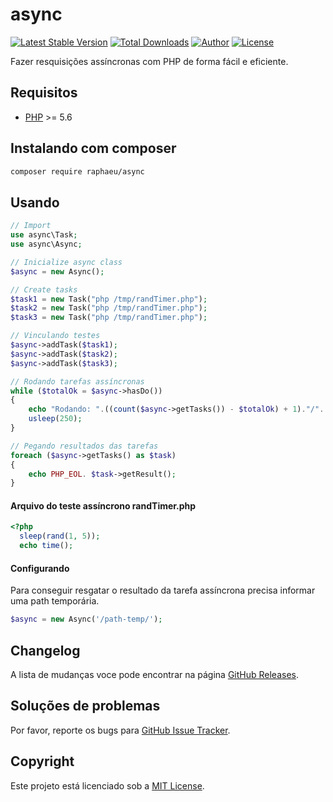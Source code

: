 async
=========

[![Latest Stable Version](https://img.shields.io/packagist/v/phlak/colorizer.svg)](https://packagist.org/packages/raphaeu/async)
[![Total Downloads](https://img.shields.io/packagist/dt/raphaeu/async)](https://packagist.org/packages/raphaeu/async)
[![Author](https://img.shields.io/badge/author-raphaeu-blue.svg)](https://www.linkedin.com/in/rafael-aguiar-74824922/)
[![License](https://img.shields.io/github/license/raphaeu/async)](https://packagist.org/packages/raphaeu/async)

Fazer resquisições assíncronas com PHP de forma fácil e eficiente.

Requisitos
------------

  - [PHP](https://php.net) >= 5.6

Instalando com composer
-----------------------

```bash
composer require raphaeu/async
```

Usando
------

```php
// Import 
use async\Task;
use async\Async;

// Inicialize async class
$async = new Async();

// Create tasks
$task1 = new Task("php /tmp/randTimer.php");
$task2 = new Task("php /tmp/randTimer.php");
$task3 = new Task("php /tmp/randTimer.php");

// Vinculando testes
$async->addTask($task1);
$async->addTask($task2);
$async->addTask($task3);

// Rodando tarefas assíncronas
while ($totalOk = $async->hasDo())
{
    echo "Rodando: ".((count($async->getTasks()) - $totalOk) + 1)."/". count($async->getTasks()) ."\r";
    usleep(250);
}

// Pegando resultados das tarefas
foreach ($async->getTasks() as $task)
{
    echo PHP_EOL. $task->getResult();
}

```
#### Arquivo do teste assíncrono <B>randTimer.php</b>
```php
<?php
  sleep(rand(1, 5));
  echo time();
```


#### Configurando

Para conseguir resgatar o resultado da tarefa assíncrona precisa informar uma path temporária. 

```php
$async = new Async('/path-temp/');
```

Changelog
---------

A lista de mudanças voce pode encontrar na página [GitHub Releases](https://github.com/raphaeu/async/releases).

Soluções de problemas
---------------------

Por favor, reporte os bugs para [GitHub Issue Tracker](https://github.com/raphaeu/async/issues).

Copyright
---------

Este projeto está licenciado sob a [MIT License](https://github.com/raphaeu/async/blob/master/LICENSE).

